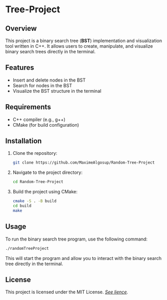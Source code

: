 # Tree-Project

## Overview

This project is a binary search tree (**BST**) implementation and visualization tool written in C++. It allows users to create, manipulate, and visualize binary search trees directly in the terminal.

## Features

- Insert and delete nodes in the BST
- Search for nodes in the BST
- Visualize the BST structure in the terminal

## Requirements

- C++ compiler (e.g., g++)
- CMake (for build configuration)

## Installation

1. Clone the repository:
    ```sh
    git clone https://github.com/MaximeAlgosup/Random-Tree-Project
    ```
2. Navigate to the project directory:
    ```sh
    cd Random-Tree-Project
    ```
3. Build the project using CMake:
    ```sh
    cmake -S . -B build
    cd build
    make
    ```

## Usage

To run the binary search tree program, use the following command:
```sh
./randomTreeProject
```
<!-- TODO: change the executable name with the real project name -->

This will start the program and allow you to interact with the binary search tree directly in the terminal.

## License

This project is licensed under the MIT License. *[See lience][1].*

<!-- Link Section -->
[1]: LICENSE "MIT License"
